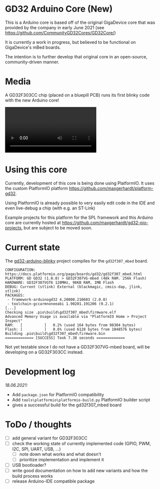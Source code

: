 # GD32 Arduino Core (New) 

This is a Arduino core is based off of the original GigaDevice core that was provided by the company in early June 2021 (see https://github.com/CommunityGD32Cores/GD32Core/)

It is currently a work in progress, but believed to be functional on GigaDevice's mBed boards.

The intention is to further develop that original core in an open-source, community-driven manner.

# Media

A GD32F303CC chip (placed on a bluepill PCB) runs its first blinky code with the new Arduino core!

![first blinky](docs/first_blinky_gd32f303cc.mp4)

# Using this core

Currently, development of this core is being done using PlatformIO. It uses the custom PlatformIO platform https://github.com/maxgerhardt/platform-gd32. 

Using PlatformIO is already possible to very easily edit code in the IDE and even live-debug a chip (with e.g. an ST-Link)

Example projects for this platform for the SPL framework and this Arduino core are currently hosted at https://github.com/maxgerhardt/gd32-pio-projects, but are subject to be moved soon.

# Current state

The [gd32-arduino-blinky](https://github.com/maxgerhardt/gd32-pio-projects/tree/main/gd32-arduino-blinky) project compiles for the `gd32f307_mbed` board. 

```
CONFIGURATION: https://docs.platformio.org/page/boards/gd32/gd32f307_mbed.html
PLATFORM: GD GD32 (1.0.0) > GD32F307VG-mbed (48k RAM. 256k Flash)
HARDWARE: GD32F307VGT6 120MHz, 96KB RAM, 1MB Flash
DEBUG: Current (stlink) External (blackmagic, cmsis-dap, jlink, stlink)
PACKAGES:
 - framework-arduinogd32 4.20000.210603 (2.0.0)
 - toolchain-gccarmnoneeabi 1.90201.191206 (9.2.1)
[...]
Checking size .pio\build\gd32f307_mbed\firmware.elf
Advanced Memory Usage is available via "PlatformIO Home > Project Inspect"
RAM:   [          ]   0.2% (used 164 bytes from 98304 bytes)
Flash: [          ]   0.6% (used 6128 bytes from 1048576 bytes)
Building .pio\build\gd32f307_mbed\firmware.bin
============= [SUCCESS] Took 7.38 seconds =============
```

Not yet testable since I do not have a GD32F307VG-mbed board, will be developing on a GD32F303CC instead.

# Development log

*18.06.2021:*
* Add `package.json` for PlatformIO compatibility
* Add `tools\platformio\platformio-build.py` PlatformIO builder script
* gives a successful build for the gd32f307_mbed board

# ToDo / thoughts

* [ ] add general variant for GD32F303CC
* [ ] check the working state of currently implemented code (GPIO, PWM, I2C, SPI, UART, USB, ...)
    * [ ] note down what works and what doesn't
    * [ ] prioritize implementation and implement it
* [ ] USB bootloader?
* [ ] write good documentation on how to add new variants and how the build process works
* [ ] release Arduino-IDE compatible package